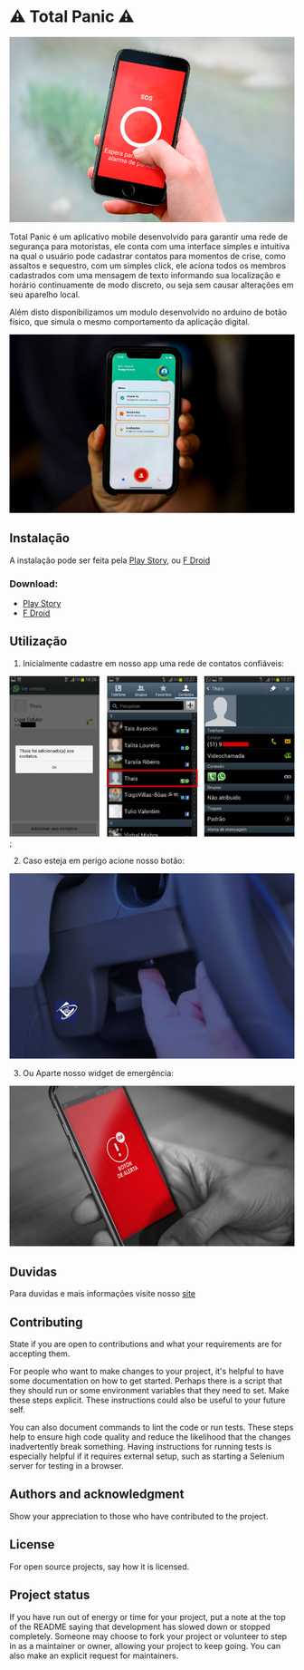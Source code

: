 # ⚠️  Total Panic ⚠️

![sos](image/sos.png)

Total Panic é um aplicativo mobile desenvolvido para garantir uma rede de segurança para motoristas, ele conta com uma interface simples e intuitiva
na qual o usuário pode cadastrar contatos para momentos de crise, como assaltos e sequestro, com um simples click, ele aciona todos os membros cadastrados
com uma mensagem de texto informando sua localização e horário continuamente de modo discreto, ou seja sem causar alterações em seu aparelho local.

Além disto disponibilizamos um modulo desenvolvido no arduino de botão físico, que simula o mesmo comportamento da aplicação digital. 

![interface](image/interface.jpg)


## Instalação

A instalação pode ser feita pela [Play Story](), ou [F Droid]()
### Download:
  - [Play Story]()
  - [F Droid]()

## Utilização

1. Inicialmente cadastre em nosso app uma rede de contatos confiáveis:

![cadastro](image/cadastro.jpeg);

2. Caso esteja em perigo acione nosso botão: 

![button](image/butoon.png)

3. Ou Aparte nosso widget de emergência: 

![Alert](image/alert.png)

## Duvidas 
Para duvidas e mais informações visite nosso [site]()


## Contributing
State if you are open to contributions and what your requirements are for accepting them.

For people who want to make changes to your project, it's helpful to have some documentation on how to get started. Perhaps there is a script that they should run or some environment variables that they need to set. Make these steps explicit. These instructions could also be useful to your future self.

You can also document commands to lint the code or run tests. These steps help to ensure high code quality and reduce the likelihood that the changes inadvertently break something. Having instructions for running tests is especially helpful if it requires external setup, such as starting a Selenium server for testing in a browser.

## Authors and acknowledgment
Show your appreciation to those who have contributed to the project.

## License
For open source projects, say how it is licensed.

## Project status
If you have run out of energy or time for your project, put a note at the top of the README saying that development has slowed down or stopped completely. Someone may choose to fork your project or volunteer to step in as a maintainer or owner, allowing your project to keep going. You can also make an explicit request for maintainers.

